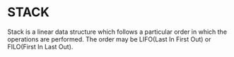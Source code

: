 # STACK
Stack is a linear data structure which follows a particular order in which the operations are performed. The order may be LIFO(Last In First Out) or FILO(First In Last Out).
